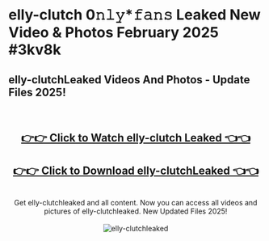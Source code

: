 # elly-clutch 0𝚗𝚕𝚢*𝚏𝚊𝚗𝚜 Leaked New Video & Photos February 2025 #3kv8k

<h2>elly-clutchLeaked Videos And Photos - Update Files 2025!</h2>
<br>
<div align="center">
<h2><a href="https://mediaupload.pro?title=elly-clutch&ref=11F" rel="nofollow">👉👉 Click to Watch elly-clutch Leaked 👈👈</a></h2>
<h2><a href="https://mediaupload.pro?title=elly-clutch&ref=11F" rel="nofollow">👉👉 Click to Download elly-clutchLeaked 👈👈</a></h2>
<br>
Get elly-clutchleaked and all content. Now you can access all videos and pictures of elly-clutchleaked. New Updated Files 2025!
<br>
<br>
<a href="https://mediaupload.pro?title=elly-clutch&ref=11F" rel="nofollow" data-target="animated-image.originalLink"><img src="https://i.ibb.co/Gkj2r4b/banner.png" alt="elly-clutchleaked" style="max-width: 100%; display: inline-block;" data-target="animated-image.originalImage"></a>
</div>
<br>

